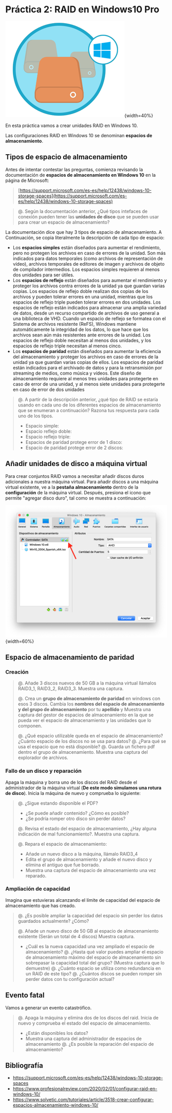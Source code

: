 # Práctica 2: RAID en Windows10 Pro

![Unidades de disco](img/raid/discoswin.png){width=40%}

En esta práctica vamos a crear unidades RAID en Windows 10.

Las configuraciones RAID en Windows 10 se denominan **espacios de almacenamiento**.


## Tipos de espacio de almacenamiento

Antes de intentar contestar las preguntas, comienza revisando la documentación de **espacios de almacenamiento en Windows 10** en la página de Microsoft:

> [https://support.microsoft.com/es-es/help/12438/windows-10-storage-spaces](https://support.microsoft.com/es-es/help/12438/windows-10-storage-spaces)

> @. Según la documentación anterior, ¿Qué tipos intefaces de conexión pueden tener las  **unidades de disco** que se pueden usar para crear un espacio de almacenamiento?

La documentación dice que hay 3 tipos de espacio de almacenamiento. 
A Continuación, se copia literalmente la descripción de cada tipo de espacio:

* Los **espacios simples** están diseñados para aumentar el rendimiento, pero no protegen los archivos en caso de errores de la unidad. Son más indicados para datos temporales (como archivos de representación de vídeo), archivos temporales de editores de imagen y archivos de objeto de compilador intermedios. Los espacios simples requieren al menos dos unidades para ser útiles.
* Los **espacios de reflejo** están diseñados para aumentar el rendimiento y proteger los archivos contra errores de la unidad ya que guardan varias copias. Los espacios de reflejo doble realizan dos copias de los archivos y pueden tolerar errores en una unidad, mientras que los espacios de reflejo triple pueden tolerar errores en dos unidades. Los espacios de reflejo están indicados para almacenar una amplia variedad de datos, desde un recurso compartido de archivos de uso general a una biblioteca de VHD. Cuando un espacio de reflejo se formatea con el Sistema de archivos resistente (ReFS), Windows mantiene automáticamente la integridad de los datos, lo que hace que los archivos sean aún más resistentes ante errores de la unidad. Los espacios de reflejo doble necesitan al menos dos unidades, y los espacios de reflejo triple necesitan al menos cinco.
* Los **espacios de paridad** están diseñados para aumentar la eficiencia del almacenamiento y proteger los archivos en caso de errores de la unidad ya que guardan varias copias de ellos. Los espacios de paridad están indicados para el archivado de datos y para la retransmisión por streaming de medios, como música y vídeos. Este diseño de almacenamiento requiere al menos tres unidades para protegerte en caso de error de una unidad, y al menos siete unidades para protegerte en caso de error de dos unidades

> @. A partir de la descripción anterior, ¿qué tipo de RAID se estaría usando en cada uno de los diferentes espacios de almacenamiento que se enumeran a continuación? Razona tus respuesta para cada uno de los tipos.
> 
> * Espacio simple:
> * Espacio reflejo doble:
> * Espacio reflejo triple:
> * Espacios de paridad protege error de 1 disco:
> * Espacio de paridad protege error de 2 discos:

## Añadir unidades de disco a máquina virtual
Para crear conjuntos RAID vamos a necesitar añadir discos duros adicionales a nuestra máquina virtual.
Para añadir discos a una máquina virtual existente, ve a la **pestaña almacenamiento** dentro de la **configuración** de la máquina virtual. Después, presiona el icono que permite "agregar disco duro", tal como se muestra a continuación:

![Agregar disco duro a máquina virtual](img/raid/vboxAddDrive.png){width=60%}

## Espacio de almacenamiento de paridad

### Creación

> @. Añade 3 discos nuevos de 50 GB a la máquina virtual llámalos RAID3_1, RAID3_2, RAID3_3. Muestra una captura.
> 
> @. Crea un **grupo de almacenamiento de paridad** en windows con esos 3 discos. Cambia los **nombres del espacio de almacenamiento y del grupo  de almacenamiento** por tu **apellido** y Muestra una captura del gestor de espacios de almacenamiento en la que se pueda ver el espacio de almacenamiento y las unidades que lo componen.
> 
> @. ¿Qué espacio utilizable queda en el espacio de almacenamiento? ¿Cuánto espacio de los discos no se usa para datos?
> @. ¿Para qué se usa el espacio que no está disponible?
> @. Guarda un fichero pdf dentro el grupo de almacenamiento. Muestra una captura del explorador de archivos.

### Fallo de un disco y reparación

Apaga la máquina y borra uno de los discos del RAID  desde el administrador de la máquina virtual (**De este modo simulamos una rotura de disco**).
Inicia la máquina de nuevo y comprueba lo siguiente:

> @. ¿Sigue estando disponible el PDF? 
> 
> * ¿Se puede añadir contenido? ¿Cómo es posible?
> * ¿Se podría romper otro disco sin perder datos?
> 
> @. Revisa el estado del espacio de almacenamiento, ¿Hay alguna indicación de mal funcionamiento?. Muestra una captura.
> 
> @. Repara el espacio de almacenamiento:
> 
> * Añade un nuevo disco a la máquina, llámalo RAID3_4
> * Edita el grupo de almacenamiento y añade el nuevo disco y elimina el antiguo que fue borrado.
> * Muestra una captura del espacio de almacenamiento una vez reparado.

### Ampliación de capacidad

Imagina que estuvieras alcanzando el límite de capacidad del espacio de almacenamiento que has creado.

> @. ¿Es posible ampliar la capacidad del espacio sin perder los datos guardados actualmente? ¿Cómo?
> 
> @. Añade un nuevo disco de 50 GB al espacio de almacenamiento existente (Serán un total de 4 discos) Muestra captura.
> 
> * ¿Cuál es la nueva capacidad una vez ampliado el espacio de almacenamiento?
> @. ¿Hasta qué valor puedes ampliar el espacio de almacenamiento máximo del espacio de almacenamiento sin sobrepasar la capacidad total del grupo? (Muestra captura que lo demuestre)
> @. ¿Cuánto espacio se utiliza como redundancia en un RAID de este tipo?
> @. ¿Cuántos discos se pueden romper sin perder datos con tu configuración actual?

<!--
## Hot Spare
-->

## Evento fatal
Vamos a generar un evento catastrófico.

> @. Apaga la máquina y elimina dos de los discos del raid. Inicia de nuevo y comprueba el estado del espacio de almacenamiento.
> 
> * ¿Están disponibles los datos?
> * Muestra una captura del administrador de espacios de almacenamiento
> @. ¿Es posible la reparación del espacio de almacenamiento?

## Bibliografía

* https://support.microsoft.com/es-es/help/12438/windows-10-storage-spaces
* https://www.profesionalreview.com/2020/02/01/configurar-raid-en-windows-10/
* https://www.solvetic.com/tutoriales/article/3518-crear-configurar-espacios-almacenamiento-windows-10/